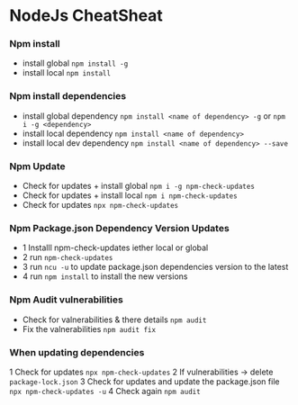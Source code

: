 # NodeJs CheatSheat

### Npm install

- install global `npm install -g`
- install local `npm install`

### Npm install dependencies

- install global dependency `npm install <name of dependency> -g` or `npm i -g <dependency>`
- install local dependency `npm install <name of dependency>`
- install local dev dependency `npm install <name of dependency> --save`

### Npm Update

- Check for updates + install global `npm i -g npm-check-updates`
- Check for updates + install local `npm i npm-check-updates`
- Check for updates `npx npm-check-updates`

### Npm Package.json Dependency Version Updates

- 1 Installl npm-check-updates iether local or global
- 2 run `npm-check-updates`
- 3 run `ncu -u` to update package.json dependencies version to the latest
- 4 run `npm install` to install the new versions

### Npm Audit vulnerabilities

- Check for valnerabilities & there details `npm audit`
- Fix the valnerabilities `npm audit fix`

### When updating dependencies

1 Check for updates `npx npm-check-updates`
2 If vulnerabilities -> delete `package-lock.json`
3 Check for updates and update the package.json file `npx npm-check-updates -u`
4 Check again `npm audit`
